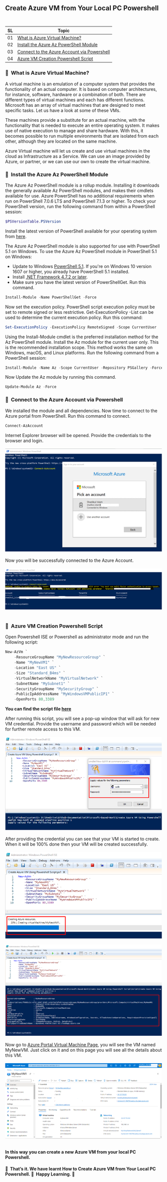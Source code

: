 ## <p align=left>Create Azure VM from Your Local PC Powershell<br> <br> </p>
| **SL** | **Topic** |
| --- | --- |
| 01 | [What is Azure Virtual Machine?](#01) |
| 02 | [Install the Azure Az PowerShell Module](#02) |
| 03 | [Connect to the Azure Account via Powershell](#03)  |
| 04 | [Azure VM Creation Powershell Script](#04) |

### <a name="01">:diamond_shape_with_a_dot_inside: &nbsp;What is Azure Virtual Machine?</a>
A virtual machine is an emulation of a computer system that provides the functionality of an actual computer. It is based on computer architectures, for instance, software, hardware or a combination of both. There are different types of virtual machines and each has different functions. Microsoft has an array of virtual machines that are designed to meet specific tasks. Let us have a look at some of these VMs.

These machines provide a substitute for an actual machine, with the functionality that is needed to execute an entire operating system.  It makes use of native execution to manage and share hardware. With this, it becomes possible to run multiple environments that are isolated from each other, although they are located on the same machine.

Azure Virtual machine will let us create and use virtual machines in the cloud as Infrastructure as a Service. We can use an image provided by Azure, or partner, or we can use our own to create the virtual machine.

### <a name="02">:diamond_shape_with_a_dot_inside: &nbsp;Install the Azure Az PowerShell Module</a>
The Azure Az PowerShell module is a rollup module. Installing it downloads the generally available Az PowerShell modules, and makes their cmdlets available for use.
Azure PowerShell has no additional requirements when run on PowerShell 7.0.6 LTS and PowerShell 7.1.3 or higher. To check your PowerShell version, run the following command from within a PowerShell session:
```PowerShell 
$PSVersionTable.PSVersion 
```
Install the latest version of PowerShell available for your operating system from [here](https://docs.microsoft.com/en-us/powershell/scripting/install/installing-powershell?view=powershell-7.2).

The Azure Az PowerShell module is also supported for use with PowerShell 5.1 on Windows. To use the Azure Az PowerShell module in PowerShell 5.1 on Windows:
- Update to Windows [PowerShell 5.1](https://docs.microsoft.com/en-us/powershell/scripting/windows-powershell/install/installing-windows-powershell?view=powershell-7.2#upgrading-existing-windows-powershell). If you're on Windows 10 version 1607 or higher, you already have PowerShell 5.1 installed.
- Install [.NET Framework 4.7.2 or later](https://docs.microsoft.com/en-us/dotnet/framework/install).
- Make sure you have the latest version of PowerShellGet. Run this command.
```PowerShell
Install-Module -Name PowerShellGet -Force
```
Now set the execution policy. PowerShell script execution policy must be set to remote signed or less restrictive. Get-ExecutionPolicy -List can be used to determine the current execution policy. Run this command:

```PowerShell
Set-ExecutionPolicy -ExecutionPolicy RemoteSigned -Scope CurrentUser
```
Using the Install-Module cmdlet is the preferred installation method for the Az PowerShell module. Install the Az module for the current user only. This is the recommended installation scope. This method works the same on Windows, macOS, and Linux platforms. Run the following command from a PowerShell session:
```PowerShell
Install-Module -Name Az -Scope CurrentUser -Repository PSGallery -Force
```

Now Update the Az module by running this command.
```PowerShell
Update-Module Az -Force
```

### <a name="03">:diamond_shape_with_a_dot_inside: &nbsp;Connect to the Azure Account via Powershell</a>
We installed the module and all dependencies. Now time to connect to the Azure portal from PowerShell.
Run this command to connect.
```PowerShell
Connect-AzAccount
```
Internet Explorer browser will be opened. Provide the credentials to the browser and login.
<br> <br> <img src= "https://github.com/Shadikul-Islam/Microsoft-Based-Projects/blob/master/Install%20Software%20in%20Azure%20VM%20Without%20Going%20Inside%20to%20VM%20Using%20Powershell/Images/Image-1.png" alt="Login Azure Account"> <br><br>
Now you will be successfully connected to the Azure Account.
<br> <br> <img src= "https://github.com/Shadikul-Islam/Microsoft-Based-Projects/blob/master/Install%20Software%20in%20Azure%20VM%20Without%20Going%20Inside%20to%20VM%20Using%20Powershell/Images/Image-2.png" alt="Login Azure Account"> <br><br>

### <a name="04">:diamond_shape_with_a_dot_inside: &nbsp;Azure VM Creation Powershell Script</a>

Open Powershell ISE or Powershell as administrator mode and run the following script:

```PowerShell
New-AzVm `
    -ResourceGroupName "MyNewResourceGroup" `
    -Name "MyNewVM1" `
    -Location "East US" `
    -Size "Standard_B4ms" `
    -VirtualNetworkName "MyVirtualNetwork" `
    -SubnetName "MySubnet1" `
    -SecurityGroupName "MySecurityGroup" `
    -PublicIpAddressName "MyWindowsVMPublicIP1" `
    -OpenPorts 80,3389
 ```

**You can find the script file [here](https://github.com/Shadikul-Islam/Microsoft-Based-Projects/blob/master/Create%20Azure%20VM%20Using%20Powershell%20Script/Script/Create%20Azure%20VM%20Using%20Powershell%20Script.ps1)**

After running this script, you will see a pop-up window that will ask for new VM credential. Provide the username and password which will be needed for further remote access to this VM.
<br> <br> <img src= "https://github.com/Shadikul-Islam/Microsoft-Based-Projects/blob/master/Create%20Azure%20VM%20Using%20Powershell%20Script/Images/Image-1.png" alt="VM Credential"> <br><br>
After providing the credential you can see that your VM is started to create. When it will be 100% done then your VM will be created successfully.
<br> <br> <img src= "https://github.com/Shadikul-Islam/Microsoft-Based-Projects/blob/master/Create%20Azure%20VM%20Using%20Powershell%20Script/Images/Image-2.png" alt="VM Creating"> <br><br>
<img src= "https://github.com/Shadikul-Islam/Microsoft-Based-Projects/blob/master/Create%20Azure%20VM%20Using%20Powershell%20Script/Images/Image-3.png" alt="VM Creating"> <br><br>
Now go to [Azure Portal Virtual Machine Page](https://portal.azure.com/#blade/HubsExtension/BrowseResource/resourceType/Microsoft.Compute%2FVirtualMachines), you will see the VM named MyNewVM. Just click on it and on this page you will see all the details about this VM.
<br> <br> <img src= "https://github.com/Shadikul-Islam/Microsoft-Based-Projects/blob/master/Create%20Azure%20VM%20Using%20Powershell%20Script/Images/Image-4.png" alt="VM Azure Portal"> <br><br>

**In this way you can create a new Azure VM from your local PC Powershell.**


#### :diamond_shape_with_a_dot_inside: &nbsp;That’s it. We have learnt How to Create Azure VM from Your Local PC Powershell. :diamond_shape_with_a_dot_inside: &nbsp;Happy Learning. :diamond_shape_with_a_dot_inside: &nbsp;
